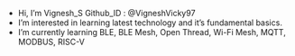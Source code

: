 - Hi, I’m Vignesh_S Github_ID : @VigneshVicky97
- I’m interested in learning latest technology and it’s fundamental basics.
- I’m currently learning BLE, BLE Mesh, Open Thread, Wi-Fi Mesh, MQTT, MODBUS, RISC-V

<!---
VigneshVicky97/VigneshVicky97 is a ✨ special ✨ repository because its `README.md` (this file) appears on your GitHub profile.
You can click the Preview link to take a look at your changes.
--->
